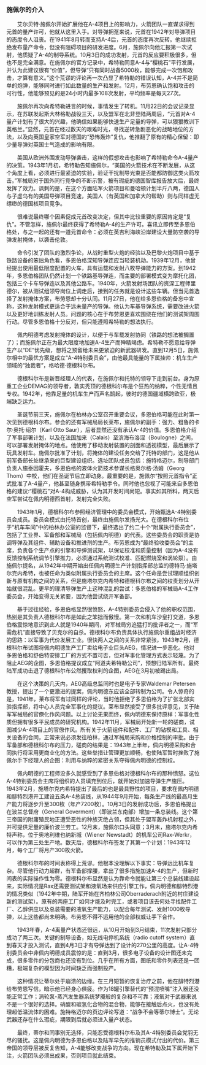 ### 施佩尔的介入

　　艾尔贝特·施佩尔开始扩展他在A-4项目上的影响力，火箭团队一直谋求得到元首的量产许可，他就从这里入手。对导弹拥趸来说，元首在1942年对导弹项目的态度令人沮丧。在1941年8月转而支持A-4后，元首的态度再次反转。他继续拒绝发布量产命令，但没有阻碍项目的研发进度。6月，施佩尔向他汇报第一次试射，他质疑了A-4的制导系统。10月3日的成功发射，元首的反应要积极很多，但也不是完全满意。在施佩尔的官方记录中，希特勒同意A-4与“樱桃石”平行发展，并认为此建议很有“价值”，但导弹“只有同时战备5000枚，能够完成一次饱和攻击，才算有意义。”这个荒谬的评论再一次凸显了希特勒的错误认知，A-4并不是简单的炮弹，能够同时进行如此数量的生产和发射。12月，布劳恩确认饱和攻击的可行性，他能够预见的是24小时内最多108次发射，平均频率是每天27次。

　　施佩尔再次向希特勒进言的时候，事情发生了转机。11月22日的会议记录显示，在苏联发起斯大林格勒战役三天，以及盟军在北非登陆两周后，“元首对A-4量产计划有了很大的兴趣，他确信如果能够快速生产足量的导弹，可以狠狠教训下英格兰。”显然，元首在经过数天的艰难时光，寻找逆转急剧恶化的战略地位的方法，以及向英国皇家空军对德国的“恐怖轰炸”复仇，他推翻了原有的精心保留：即少量导弹对英国士气造成的影响有限。

　　美国从欧洲外围发动导弹袭击，这样的假想攻击也影响了希特勒命令A-4量产的决策。1943年1月初，希特勒告知施佩尔，“美国的火箭技术在不断发展，从这个角度上看，必须进行最紧迫的实验，验证干扰制导光束是否能都防御这类火箭攻击。”军械局对于国外同行竞争的不断示警，被有瑕疵的德国智库报告放大后，最终发挥了效力。讽刺的是，在这个方面陆军火箭项目和曼哈顿计划半斤八两，德国人与子虚乌有的美国导弹项目竞速，美国人（有英国和加拿大的帮助）则与同样虚无缥缈的德国核项目竞争。

　　很难说最终哪个因素促成元首改变决定，但其中比较重要的原因肯定是“复仇”。不管怎样，施佩尔最终获得了希特勒A-4的生产许可。喜讯立即传至多恩伯格处，与之一起的还有一道元首命令：必须在英吉利海峡沿岸建设大量防空袭的导弹发射掩体，以袭击伦敦。

　　命令引发了团队的激烈争论，从战时重型火炮的经验以及巴黎火炮项目中基于铁路设备的笨拙角色看，多恩伯格深知导弹连应当轻装机动。1939年12月，他曾经提出使用最低限度配置的火车，具有运载和发射八枚导弹能力的方案。到1942年，多恩伯格团队仍然计划一个铁路基导弹连，而主要的部署模式变为摩托化团，包括三个卡车导弹连以及其他公路车。1940年，火箭发射场团队的资深工程师里德尔，被从测试组领导岗位上调走后，接到的任务就是设计这些车辆。但当元首选择了发射掩体方案，布劳恩却十分认同。11月27日，他在给多恩伯格的备忘中宣称，这种发射模式更适合于远未量产的导弹。他认为车基导弹系统，需要改进火箭以及更好地训练发射人员。问题的核心在于布劳恩更喜欢围绕在他们的测试架周围行动。尽管多恩伯格十分反对，但只能遵照希特勒的想法执行。

　　佩内明德考虑发射掩体的设计，以便于与车载发射协同（铁路的想法被搁置了）；而施佩尔正在为最大限度地加速A-4生产而殚精竭虑。希特勒不愿意给导弹生产以“DE”优先级，想将之预留给未来更紧迫的新武器研发。直到12月5日，施佩尔相中的最优方案是成立“A-4特别委员会”，由他最具能量的下属挂帅：机车生产领域的“独裁者”，格哈德·德根科尔布。

　　德根科尔布是新晋经理人的代表，在施佩尔和托特的领导下走到前台。身为原重工企业DEMAG的领导者，敦实秃顶的德根科尔布是个狂热的纳粹，个性无情且专权。1942年，他靠足量的机车生产而声名鹊起，彼时的德国疆域横跨欧亚，极端缺乏运力。

　　圣诞节前三天，施佩尔在柏林办公室召开重要会议，多恩伯格可能在此时第一次见到德根科尔布。参会的还有军械局局长莱布，施佩尔的副手：强力、粗鲁的卡尔·奥托·绍尔（Karl Otto Saur），后者显然还没有承认A-4的价值。多恩伯格介绍了军事部署计划，以及在法国加来（Calais）至滨海布洛涅（Boulogne）之间，可以部署发射掩体的地点。他使用了移动发射装置的剖面和透视模型，最后展示了玩具发射车。施佩尔批准了计划，将掩体的建设任务交给了托特的部门，这是他从前军备部长处继承来的巨型建设组织。选址团队成员包括：施特格迈尔，制导部门负责人施泰因霍夫，多恩伯格的液体火箭技术参谋长格奥尔格·汤姆（Georg Thom）中校，他们在圣诞节后立即动身。最重要的是，施佩尔“按照元首指令”正式批准了A-4量产，他甚至随身携带希特勒手令。同时他也忽视了可能来自多恩伯格的建议:“樱桃石”对A-4构成威胁，认为其开发时间尚短。事实如其所料，两天后空军尝试在佩内明德西首射，发射完全失败。

　　1943年1月，德根科尔布参照经济管理中的委员会模式，开始甄选A-4特别委员会成员。委员会模式由托特首创，最终由施佩尔发扬光大。在德根科尔布位于“机车车间”中的柏林办公室的监督下，最终选出了约二十个“附属执行委员会”，包括了工业界、军备部和军械局（包括佩内明德）的代表。这些委员会的职责是协调导弹及其组件、辅助设备和推进剂的生产。布劳恩成为“最终验收委员会”的主席，负责各个生产点的引擎和导弹测试架，以保证校准和质量控制（因为A-4没有反馈控制系统调节引擎推力，必须通过系统测试校准、匹配燃烧室和涡轮泵）。由施佩尔提名，从1942年中期开始出任佩内明德生产计划指挥部总监的德特马·施塔尔克内希特，也被任命为类似附属执行委员会的主席。这个任命是尝试理顺组织创新与原有机构之间的关系，但是施塔尔克内希特和德根科尔布之间的权责划分从开始就很混乱。更早的理清导弹生产上这种混乱的尝试：多恩伯格的军械局A-4工作委员会，开始变得无关紧要，因为他尝试绕开军备部。

　　基于过往经验，多恩伯格显然很愤怒，A-4特别委员会侵入了他的职权范围，热别是其负责人德根科尔布是如此之笨拙而傲慢。第一次和机车沙皇打交道，多恩伯格震惊地意识到此人就是1940年期间，对军械局穷追猛打的批评者之一，而“军需危机”直接导致了贝克尔的自杀。德根科尔布负责具体执行施佩尔重组战时经济的思路：以军事为代价发展工业。很快两人之间的关系非常紧张，1943年2月，德根科尔布试图将佩内明德生产工厂卖给电子业巨头AEG，情况进一步恶化。他对多恩伯格和舒伯特安排工厂的方式不置可否，但对军事化管理方式表示轻蔑。为了阻止AEG的企图，多恩伯格提议成立“阿道夫希特勒公司”，预想归陆军所有。最终陆军成功击退了德根科尔布公然攫取权利的企图，AEG在3月初被踢出局。

　　在这个决策的几天内，AEG高级总监同时也是电子专家Waldemar Petersen教授，提出了一个更激进的提案，佩内明德东应该全部转制为公司。令人惊奇的是，1941年，莱布将军有过同样的评论，当时他拒绝了多恩伯格为了扩张北部实验指挥部，将中心人员完全军事化的提议。莱布显然接受了很多批评意见，关于陆军军械局的官僚化作风问题。以上讨论无果而终，佩内明德东保持原样：军事化性质但拥有很多平民成员的研究机构。1942年11月，军械局开始新一轮的磋商，试图减少A-4项目上的官僚作风。所有关于火箭组件和配件、工厂的钻模和工具、相关设备的合同，正常来说必须发往柏林，通过军械局采购和价格控制的审批。由于军备部和德根科尔布的压力，磋商的结果是：1943年上半年，佩内明德采购和合同执行将采用更商业化的方法。这些举措让管理更加顺畅，也使陆军暂时挫败了施佩尔手下经理人的企图：利用与纳粹的紧密关系夺得佩内明德的控制权。

　　佩内明德的工程师没多久就感受到了多恩伯格对德根科尔布的那种愤怒。这位A-4特别委员会主席将组织的人员填充到位后，就开始对加速导弹生产施压。1943年2月，施塔尔克内希特提出了最后的也是最具野性的项目，要求在佩内明德和腓特烈港开工建设五条A-4总装线，从1944年9月开始，每条生产线的最高月生产能力将逐步升至300枚（年产7200枚）。10月3日的发射成功后，多恩伯格提出在波兰总督府（General Goverment）（即波兰东南部）增加一条总装线。这个第三帝国的附庸殖民地正遭受恶性的种族灭绝占领，但其处于盟军轰炸机射程之外，并可提供足量的廉价波兰劳工。12月末，施佩尔口头同意；3月末，施塔尔克内希特声称，位于奥地利维也纳新城（Wiener Newstadt）的机车公司Rax-Werkr，可以作为第三处生产地。数天后，德根科尔布签发了其第一个计划：1943年12月，每个工厂将月产300枚火箭。

　　德根科尔布的时间表称得上荒谬。他根本没理解以下事实：导弹远比机车复杂。尽管他行动力超群，有军备部撑腰，拿出了很多措施加速A-4的生产，但新时间表的实际操作性为零。德根科尔布显然是认为靠命令就能让第三个总装线建设起来，实际情况是Rax还需要测试架和液氧场来供应引擎工作，佩内明德和腓特烈港的情况类似（1942年中期，陆军开始在齐柏林公司Oberraderach附近的村庄建设新的测试架）。原有的两座工厂如何才能及时完工，或者项目该去何处寻找配件工厂、乙醇供应以及总装需要的液氧生产能力，以配合每年测试、发射1000枚导弹，以上这些都尚未明确。布劳恩不得不运用他的全部权威让手下合作。

　　1943年春，A-4离量产状态还很远，从10月开始到3月结束，11次发射只部分成功了两三次。关键的制导设备，如无线电停机系统（radio cutoff system）直到春天才投入测试，直到4月3日才有导弹达到了设计的270公里的高度。让A-4特别委员会中非佩内明德成员震惊的是：直到3月，很多电子设备的设计图还未完成，很多零件的分包商也还没有到位。几乎在所有方面，图纸和零件列表还是一团糟，极端复杂的模型因为时间缺乏而强制投产。

　　这种情况让蒂尔处于崩溃的边缘。在三月短暂的恢复治疗之前，他在腓特烈港给布劳恩写信，暗示他已经身心俱疲。作为18罐引擎替代的“预混喷嘴”注入器还没能正常工作；涡轮泵-蒸汽发生器系统梦魇般的复杂和不可靠；液氧对于武器来说不是一个很好的选择。硝酸和碳氢化合物的混合物，能够在接触后点火，也没有处理超低温流体的困难。施特格迈尔的页边评论写道：“战争不会等蒂尔博士”。无论武器还存在什么瑕疵，期限到后就必须进入量产状态。

　　最终，蒂尔和同事别无选择，只能忍受德根科尔布及其A-4特别委员会党羽无尽的骚扰。这是佩内明德为多恩伯格以及陆军早先的推销员模式付出的代价。第三帝国的领导层被反复告知，A-4能够改变战争的方向。现在希特勒及其下属开始下注，火箭团队必须出成果，否则项目就此结束。

